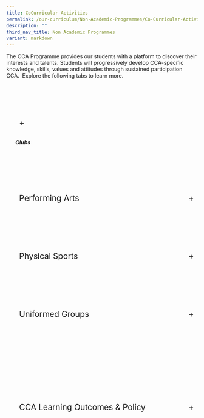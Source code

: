 ```yaml
---
title: CoCurricular Activities
permalink: /our-curriculum/Non-Academic-Programmes/Co-Curricular-Activities/
description: ""
third_nav_title: Non Academic Programmes
variant: markdown
---
```

<div class="yck-component">
	<p>The CCA Programme provides our students with a platform to discover their interests and talents. Students will progressively develop CCA-specific knowledge, skills, values and attitudes through sustained participation CCA.&nbsp; Explore the following tabs to learn more.</p>
	</div>

<ul class="jekyllcodex_accordion">

&nbsp;&nbsp;<li>

&nbsp;&nbsp;&nbsp;&nbsp;<input type="checkbox" id="accordion1">

&nbsp;&nbsp;&nbsp;&nbsp;<label for="accordion1"><h5>Clubs</h5></label>

&nbsp;&nbsp;&nbsp;&nbsp;<div>

<p> 
<a href="/cca/Clubs/Digital-Animation-Club/" target="\_blank"> <img style="width:50%" src="/images/Our%20Curriculum/Non%20Academic%20Programmes/CoCurricular%20Activities/CCA%20Activities/CA1.png"></a><br>
	<a href="/cca/Clubs/Media-Club-Audio-Visual-Photography-Videography/" target="\_blank"> <img style="width:50%" src="/images/Our%20Curriculum/Non%20Academic%20Programmes/CoCurricular%20Activities/CCA%20Activities/CA2.png"></a><br>
	<a href="/cca/Clubs/MARS-CLUB-MECHATRONICS-AERONAUTICS-AND-ROBOTICS/" target="\_blank"> <img style="width:50%" src="/images/Our%20Curriculum/Non%20Academic%20Programmes/CoCurricular%20Activities/CCA%20Activities/CA3.png"></a>
</p>

&nbsp;&nbsp;&nbsp;&nbsp;</div>

</li>
	<li>

&nbsp;&nbsp;&nbsp;&nbsp;<input type="checkbox" id="accordion2">

&nbsp;&nbsp;&nbsp;&nbsp;<label for="accordion2">Performing&nbsp;Arts</label>

&nbsp;&nbsp;&nbsp;&nbsp;<div>

&nbsp;&nbsp;&nbsp;&nbsp;&nbsp;&nbsp;<p> <a href="/cca/Performing-Arts/Concert-Band/" target="\_blank"> <img style="width:70%" src="/images/Our%20Curriculum/Non%20Academic%20Programmes/CoCurricular%20Activities/Performing%20Arts/Concert%20Band/C1NEW.png"></a><br>
			<a href="/cca/Performing-Arts/Chinese-Dance/" target="\_blank"> <img style="width:50%" src="/images/Our%20Curriculum/Non%20Academic%20Programmes/CoCurricular%20Activities/CCA%20Activities/PA2.png"></a><br>
			<a href="/cca/Performing-Arts/Choir/" target="\_blank"> <img style="width:50%" src="/images/Our%20Curriculum/Non%20Academic%20Programmes/CoCurricular%20Activities/CCA%20Activities/PA3.png"></a><br>
			<a href="/cca/Performing-Arts/English-Drama/" target="\_blank"> <img style="width:50%" src="/images/Our%20Curriculum/Non%20Academic%20Programmes/CoCurricular%20Activities/CCA%20Activities/PA4.png"></a><br>
			<a href="/cca/Performing-Arts/Indian-Dance/" target="\_blank"> <img style="width:50%" src="/images/Our%20Curriculum/Non%20Academic%20Programmes/CoCurricular%20Activities/CCA%20Activities/PA5.png"></a><br>
			<a href="/cca/Performing-Arts/Malay-Dance/" target="\_blank"> <img style="width:50%" src="/images/Our%20Curriculum/Non%20Academic%20Programmes/CoCurricular%20Activities/CCA%20Activities/PA6.png"></a>
			</p>

&nbsp;&nbsp;&nbsp;&nbsp;</div>

</li>
	
<li>

&nbsp;&nbsp;&nbsp;&nbsp;<input type="checkbox" id="accordion3">

&nbsp;&nbsp;&nbsp;&nbsp;<label for="accordion3">Physical&nbsp;Sports</label>

&nbsp;&nbsp;&nbsp;&nbsp;<div>

<p> <a href="/cca/Physical-Sports/Badminton-Boys-Girls/" target="\_blank"> <img style="width:50%" src="/images/Our%20Curriculum/Non%20Academic%20Programmes/CoCurricular%20Activities/CCA%20Activities/PS1.png"></a><br>
			<a href="/cca/Physical-Sports/Basketball-Boys/" target="\_blank"> <img style="width:50%" src="/images/Our%20Curriculum/Non%20Academic%20Programmes/CoCurricular%20Activities/CCA%20Activities/PS2.png"></a><br>
			<a href="/cca/Physical-Sports/Floorball-Boys/" target="\_blank"> <img style="width:50%" src="/images/Our%20Curriculum/Non%20Academic%20Programmes/CoCurricular%20Activities/CCA%20Activities/PS3.png"></a><br>
			<a href="/cca/Physical-Sports/Netball/" target="\_blank"> <img style="width:50%" src="/images/Our%20Curriculum/Non%20Academic%20Programmes/CoCurricular%20Activities/CCA%20Activities/PS4.png"></a>
			</p>

&nbsp;&nbsp;&nbsp;&nbsp;</div>

</li>
	
<li>

&nbsp;&nbsp;&nbsp;&nbsp;<input type="checkbox" id="accordion4">

&nbsp;&nbsp;&nbsp;&nbsp;<label for="accordion4">Uniformed&nbsp;Groups</label>

&nbsp;&nbsp;&nbsp;&nbsp;<div>

<p> <a href="/cca/Uniformed-Groups/NPCC/" target="\_blank"> <img style="width:50%" src="/images/Our%20Curriculum/Non%20Academic%20Programmes/CoCurricular%20Activities/CCA%20Activities/UG1.png"></a><br>
			<a href="/cca/Uniformed-Groups/Red-Cross-Youth/" target="\_blank"> <img style="width:50%" src="/images/Our%20Curriculum/Non%20Academic%20Programmes/CoCurricular%20Activities/CCA%20Activities/UG2.png"></a>
			</p>

&nbsp;&nbsp;</div>

</li>
	
<li>

&nbsp;&nbsp;&nbsp;&nbsp;<input type="checkbox" id="accordion5">

&nbsp;&nbsp;&nbsp;&nbsp;

&nbsp;&nbsp;&nbsp;&nbsp;

</li>
	
<li>

&nbsp;&nbsp;&nbsp;&nbsp;<input type="checkbox" id="accordion6">

&nbsp;&nbsp;&nbsp;&nbsp;<label for="accordion6">CCA&nbsp;Learning&nbsp;Outcomes&nbsp;&amp;&nbsp;Policy</label>

&nbsp;&nbsp;&nbsp;&nbsp;<div>
    <p>The CCA Programme provides our students with a platform to discover their interests and talents. Students will progressively develop CCA-specific knowledge, skills, values and attitudes through sustained participation CCA. Explore the following tabs to learn more.</p>
    <h3>CCA Learning Outcomes</h3>
    <p>Through participating in the CCAs, we help students develop and demonstrate the following:</p>
    <div>
        <ul>
            <li>Passion</li>
            <li>Leadership and teamwork</li>
            <li>Friendship and a sense of belonging</li>
            <li>Spirit of service to the community</li>
            <li>Knowledge, skills and values related to the students’ chosen CCA</li>
            <li>Core values, social and emotional competencies, and the emerging 21st-century competencies as articulated in MOE’s 21st Century Competencies Framework</li>
        </ul>
    </div>
    <p>More specifically,</p>
    <div>
        <ul>
            <li>The Physical Sports develop robustness, fair play and team spirit in students.</li>
            <li>The Visual and Performing Arts instil in students a sense of graciousness and an appreciation for the rich culture and heritage of a multi-racial society.</li>
            <li>The Uniformed Groups develop students into good citizens by inculcating in them self-reliance, resilience, discipline and a spirit of service to others.</li>
            <li>The Clubs allow students to explore and extend their interests in wide-ranging and specialised areas which may be knowledge-based or skills-based.</li>
        </ul>
    </div>
    <h3>CCA Policy</h3>
    <div>
        <ul>
            <li>CCA participation in school is <strong>compulsory</strong> for all students in secondary schools. Students are required to be <strong>active in at least one CCA</strong>. As we strive to meet the diverse needs of the students, there is a quota in the number of members a CCA can offer due to constraint in facilities and/or manpower.</li>
            <li>A student may opt to participate in <strong>more than one CCA</strong> to broaden his/her experience, gain more exposure and learn a wider range of skills. Such involvement will be <strong>passion-driven</strong> and students <strong>will not be awarded a higher attainment</strong> for the participation in an additional CCA.</li>
            <li>Continuous involvement in and commitment to the same CCA will be rewarded, and this is reflected through a higher level of attainment assigned to students who stay with the same CCA over the years.</li>
            <li>All students must attain a <strong>minimum of 75% attendance</strong> in their 1st CCA in order for points to be computed.</li>
            <li>The School Band and the National Uniformed Groups, comprising the National Cadet Corps (NCC), National Civil Defence Cadet Corps (NCDCC) and National Police Cadet Corps (NPCC) <strong>are mandatory CCA</strong> for all secondary schools. <strong>Students in any one of the mandatory CCA are not permitted to change his/her CCA throughout their secondary school years, except for medical reasons, or once at the end of Secondary 1 or 2.</strong>
                <ul>
                    <li>Students who wish to <strong>change CCA</strong> may opt for a change in CCA at the <strong>beginning</strong> of each academic year. Each student can only opt for change of CCA once either at the end of Sec One or Sec Two.</li>
                    <li>The number of training sessions ranges from one to two in a week. Note that during peak season of the CCA, training sessions may increase up to three times a week.</li>
                </ul>
            </li>
        </ul>
    </div>
    <h3>CCA Stand Down for Exams</h3>
    <p>In general, CCAs will stand down 2 weeks before the start of examinations. If there are CCAs still in competitions or completing badge work in UGs, they will stand down immediately after the last day of competition. CCAs will resume after the last day of exams.</p>
    <h3>Recognition of Students’ Level of Attainment</h3>
    <p>At the end of the graduating year, students’ co-curricular attainment will be recognised according to Excellent/Good/Fair.</p>
    <p>The level of attainment will be converted to a bonus point(s) which can be used for admission to Junior Colleges/ Polytechnics/ Institutes of Technical Education (JC/Poly/ITE).</p>
    <table class="yck-table">
    <thead>
        <tr>
            <th class="yck-th">Co-Curricular Experience (Grade)</th>
            <th class="yck-th">Basic Requirement for Level of Attainment in Domains (LAPS)</th>
            <th class="yck-th">Bonus Points</th>
        </tr>
    </thead>
    <tbody>
        <tr>
            <td class="yck-td">Excellent</td>
            <td class="yck-td">4, 3, 3, 3</td>
            <td class="yck-td">2</td>
        </tr>
        <tr>
            <td class="yck-td">Good</td>
            <td class="yck-td">4, 1, 1, 1<br>3, 2, 1, 1<br>2, 2, 2, 1</td>
            <td class="yck-td">1</td>
        </tr>
        <tr>
            <td class="yck-td">Fair</td>
            <td class="yck-td">Did not meet any of the above requirement Student’s attainment in co-curricular will not translate into any bonus points</td>
            <td class="yck-td">0</td>
        </tr>
    </tbody>
</table>
    <p>For more information on LEAPS 2.0, please refer to the following website: <a href="https://www.moe.gov.sg/education-in-sg/our-programmes/cca/leaps2-0">Leaps 2.0</a></p>
    </div></li>
    </ul>
		
<style>
	
.yck-table {
	border-collapse: collapse;
	max-width: 100%;
	margin-top: 1.5em;
	margin-bottom: clamp(1em, 5%, 2em);
}

.yck-th {
	background-color: #f2f2f2;
	text-align: left;
	border-bottom: 1px solid #ddd;
	text-transform: uppercase;
}

.yck-th h4 h5 h6 {
	margin: 0 0 0.5em 0;
}

.yck-td {
	border-bottom: 1px solid #ddd;
	max-width: 300px;
	word-wrap: break-word;
	line-height: 1.6rem;
}	
	
  .jekyllcodex_accordion li {
    margin-bottom: 10px;
	  list-style: none;
  }

  .jekyllcodex_accordion input[type="checkbox"] {
    display: none;
  }

  .jekyllcodex_accordion label {
    display: flex;
    justify-content: space-between;
    align-items: center;
    padding: 10px;
    cursor: pointer;
	 font-size: clamp(1.2656rem, 1.2363rem + 0.1467vw, 1.35rem);
  }
	
.jekyllcodex_accordion label::before {
	   content: none;
}
 
.jekyllcodex_accordion label::after {
    content: '+';
    transition: transform 0.3s ease;
  }

  .jekyllcodex_accordion input[type="checkbox"]:checked + label::after {
    transform: rotate(45deg);
  }
	
  .jekyllcodex_accordion div {
    max-height: 0;
    overflow: hidden;
    transition: max-height 0.3s ease-out, opacity 0.3s ease-out;
    opacity: 0;
  }

  .jekyllcodex_accordion input[type="checkbox"]:checked + label + div {
    max-height: 1000px;
    opacity: 1;
    transition: max-height 0.3s ease-in, opacity 0.3s ease-in;
  }

  .jekyllcodex_accordion img {
    max-width: 100%;
    height: auto;
  }
	</style>